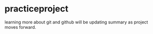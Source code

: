 # practiceproject
learning more about git and github
will be updating summary as project moves forward.